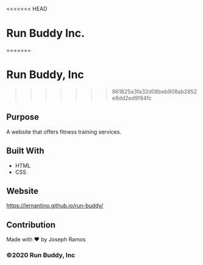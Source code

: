 <<<<<<< HEAD
# Run Buddy Inc.
=======
# Run Buddy, Inc
>>>>>>> 861825a3fa32d08beb908ab2852e8dd2ed9f84fc

## Purpose
A website that offers fitness training services.

## Built With
* HTML
* CSS

## Website
https://lernantino.github.io/run-buddy/

## Contribution
Made with ❤️ by Joseph Ramos

### ©️2020 Run Buddy, Inc
